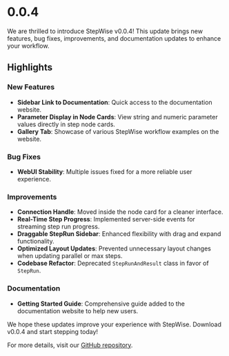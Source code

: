 # 0.0.4
We are thrilled to introduce StepWise v0.0.4! This update brings new features, bug fixes, improvements, and documentation updates to enhance your workflow.

## Highlights

### New Features
- **Sidebar Link to Documentation**: Quick access to the documentation website.
- **Parameter Display in Node Cards**: View string and numeric parameter values directly in step node cards.
- **Gallery Tab**: Showcase of various StepWise workflow examples on the website.

### Bug Fixes
- **WebUI Stability**: Multiple issues fixed for a more reliable user experience.

### Improvements
- **Connection Handle**: Moved inside the node card for a cleaner interface.
- **Real-Time Step Progress**: Implemented server-side events for streaming step run progress.
- **Draggable StepRun Sidebar**: Enhanced flexibility with drag and expand functionality.
- **Optimized Layout Updates**: Prevented unnecessary layout changes when updating parallel or max steps.
- **Codebase Refactor**: Deprecated `StepRunAndResult` class in favor of `StepRun`.

### Documentation
- **Getting Started Guide**: Comprehensive guide added to the documentation website to help new users.

We hope these updates improve your experience with StepWise. Download v0.0.4 and start stepping today!

For more details, visit our [GitHub repository](https://github.com/LittleLittleCloud/StepWise).
